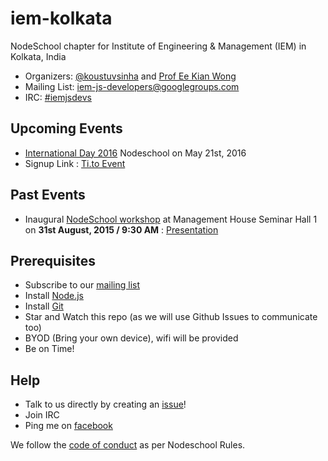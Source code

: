 # iem-kolkata
NodeSchool chapter for Institute of Engineering & Management (IEM) in Kolkata, India

* Organizers: [@koustuvsinha](https://github.com/koustuvsinha) and [Prof Ee Kian Wong](mailto:eekian@iemcal.com)
* Mailing List: [iem-js-developers@googlegroups.com](https://groups.google.com/forum/#!forum/iem-js-developers)
* IRC: [#iemjsdevs](https://webchat.freenode.net/?channels=iemjsdevs)

## Upcoming Events

* [International Day 2016](https://github.com/nodeschool/iem-kolkata/issues/6) Nodeschool on May 21st, 2016
* Signup Link : [Ti.to Event](https://ti.to/nodeschool-iem-kolkata/international-day-2016-nodeschool-workshop)

## Past Events

* Inaugural [NodeSchool workshop](workshop-001.md) at Management House Seminar Hall 1 on **31st August, 2015 / 9:30 AM** : [Presentation](http://nodeschool.io/iem-kolkata/presentation/)

## Prerequisites

* Subscribe to our [mailing list](https://groups.google.com/forum/#!forum/iem-js-developers)
* Install [Node.js](nodejs.org/download)
* Install [Git](https://git-scm.com/downloads)
* Star and Watch this repo (as we will use Github Issues to communicate too)
* BYOD (Bring your own device), wifi will be provided
* Be on Time!

## Help
* Talk to us directly by creating an [issue](https://github.com/nodeschool/iem-kolkata/issues)!
* Join IRC
* Ping me on [facebook](https://facebook.com/koustuvsinha)

We follow the [code of conduct](codeofconduct.md) as per Nodeschool Rules.
